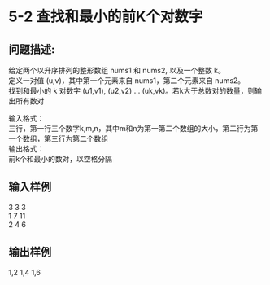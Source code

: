 # 5-2 查找和最小的前K个对数字

## 问题描述:<br>
给定两个以升序排列的整形数组 nums1 和 nums2, 以及一个整数 k。<br>
定义一对值 (u,v)，其中第一个元素来自 nums1，第二个元素来自 nums2。<br>
找到和最小的 k 对数字 (u1,v1), (u2,v2) ... (uk,vk)。若k大于总数对的数量，则输出所有数对<br>

输入格式：<br>
三行，第一行三个数字k,m,n，其中m和n为第一第二个数组的大小，第二行为第一个数组，第三行为第二个数组<br>
输出格式：<br>
前k个和最小的数对，以空格分隔<br>

## 输入样例<br>
3 3 3<br>
1 7 11<br>
2 4 6 <br>


## 输出样例<br>
1,2 1,4 1,6<br>
